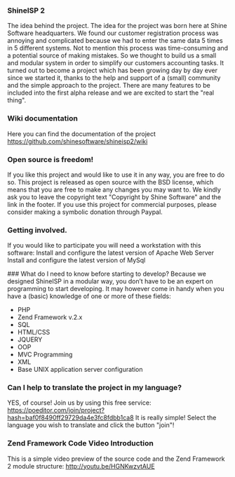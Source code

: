 ### ShineISP 2
The idea behind the project.
The idea for the project was born here at Shine Software headquarters. We found our customer registration process was annoying and complicated because we had to enter the same data 5 times in 5 different systems. Not to mention this process was time-consuming and a potential source of making mistakes. So we thought to build us a small and modular system in order to simplify our customers accounting tasks. It turned out to become a project which has been growing day by day ever since we started it, thanks to the help and support of a (small) community and the simple approach to the project. There are many features to be included into the first alpha release and we are excited to start the "real thing".

### Wiki documentation 
Here you can find the documentation of the project https://github.com/shinesoftware/shineisp2/wiki

### Open source is freedom!
If you like this project and would like to use it in any way, you are free to do so. This project is released as open source with the BSD license, which means that you are free to make any changes you may want to. We kindly ask you to leave the copyright text "Copyright by Shine Software" and the link in the footer. If you use this project for commercial purposes, please consider making a symbolic donation through Paypal.

### Getting involved.
If you would like to participate you will need a workstation with this software:
Install and configure the latest version of Apache Web Server
Install and configure the latest version of MySql

### What do I need to know before starting to develop?
Because we designed ShineISP in a modular way, you don’t have to be an expert on programming to start developing. It may however come in handy when you have a (basic) knowledge of one or more of these fields:
- PHP
- Zend Framework v.2.x
- SQL
- HTML/CSS
- JQUERY
- OOP
- MVC Programming
- XML
- Base UNIX application server configuration 

### Can I help to translate the project in my language?
YES, of course! Join us by using this free service: https://poeditor.com/join/project?hash=baf0f8490ff29729da4e3fc8fdbb1ca8
It is really simple! Select the language you wish to translate and click the button "join"!

### Zend Framework Code Video Introduction
This is a simple video preview of the source code and the Zend Framework 2 module structure: http://youtu.be/HGNKwzvtAUE